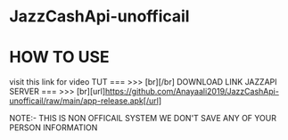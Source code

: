 # JazzCashApi-unofficail
#        HOW TO USE
visit this link for video TUT === >>> [br][/br]
DOWNLOAD LINK JAZZAPI SERVER  === >>> [br][url]https://github.com/Anayaali2019/JazzCashApi-unofficail/raw/main/app-release.apk[/url]


NOTE:- THIS IS NON OFFICAIL SYSTEM WE DON'T SAVE ANY OF YOUR PERSON INFORMATION 
